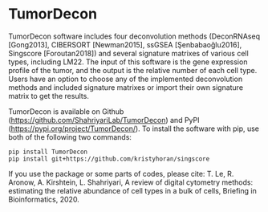 # TumorDecon


TumorDecon software includes four deconvolution methods (DeconRNAseq [Gong2013], CIBERSORT [Newman2015], ssGSEA [Şenbabaoğlu2016], Singscore [Foroutan2018]) and several signature matrixes of various cell types, including LM22. The input of this software is the gene expression profile of the tumor, and the output is the relative number of each cell type. Users have an option to choose any of the implemented deconvolution methods and included signature matrixes or import their own signature matrix to get the results.


TumorDecon is available on Github (https://github.com/ShahriyariLab/TumorDecon) and PyPI (https://pypi.org/project/TumorDecon/). To install the software with pip, use both of the following two commands:

```
pip install TumorDecon
pip install git+https://github.com/kristyhoran/singscore
```

If you use the package or some parts of codes, please cite:
T. Le, R. Aronow, A. Kirshtein, L. Shahriyari, A review of digital cytometry methods: estimating the relative abundance of cell types in a bulk of cells,  Briefing in Bioinformatics, 2020.  
